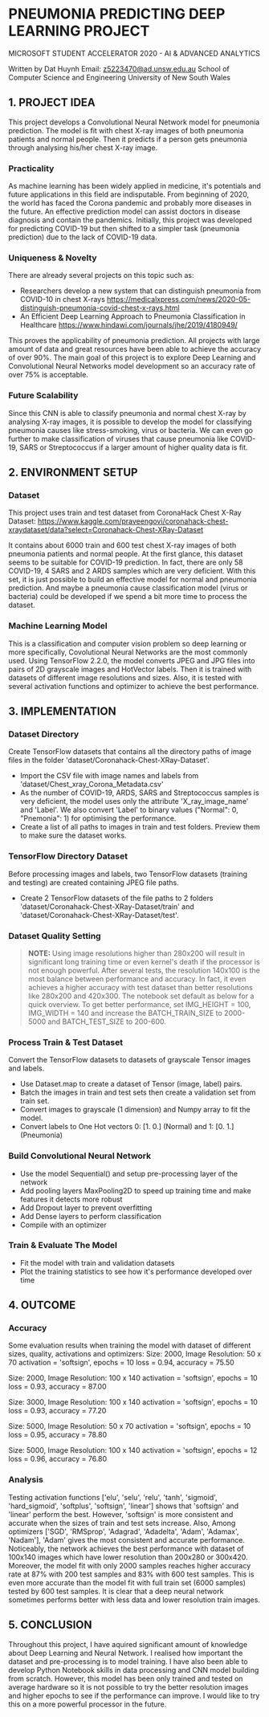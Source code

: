 # PNEUMONIA PREDICTING DEEP LEARNING PROJECT
MICROSOFT STUDENT ACCELERATOR 2020 - AI & ADVANCED ANALYTICS

Written by Dat Huynh
Email: z5223470@ad.unsw.edu.au
School of Computer Science and Engineering
University of New South Wales

## 1. PROJECT IDEA
This project develops a Convolutional Neural Network model for pneumonia prediction. The model is fit with chest X-ray images of both pneumonia patients and normal people. Then it predicts if a person gets pneumonia through analysing his/her chest X-ray image.

### Practicality
As machine learning has been widely applied in medicine, it's potentials and future applications in this field are indisputable. From beginning of 2020, the world has faced the Corona pandemic and probably more diseases in the future. An effective prediction model can assist doctors in disease diagnosis and contain the pandemics. Initially, this project was developed for predicting COVID-19 but then shifted to a simpler task (pneumonia prediction) due to the lack of COVID-19 data.

### Uniqueness & Novelty
There are already several projects on this topic such as:
- Researchers develop a new system that can distinguish pneumonia from COVID-10 in chest X-rays
https://medicalxpress.com/news/2020-05-distinguish-pneumonia-covid-chest-x-rays.html
- An Efficient Deep Learning Approach to Pneumonia Classification in Healthcare
https://www.hindawi.com/journals/jhe/2019/4180949/

This proves the applicability of pneumonia prediction. All projects with large amount of data and great resources have been able to achieve the accuracy of over 90%. The main goal of this project is to explore Deep Learning and Convolutional Neural Networks model development so an accuracy rate of over 75% is acceptable.

### Future Scalability
Since this CNN is able to classify pneumonia and normal chest X-ray by analysing X-ray images, it is possible to develop the model for classifying pneumonia causes like stress-smoking, virus or bacteria. We can even go further to make classification of viruses that cause pneumonia like COVID-19, SARS or Streptococcus if a larger amount of higher quality data is fit.

## 2. ENVIRONMENT SETUP
### Dataset
This project uses train and test dataset from CoronaHack Chest X-Ray Dataset:
https://www.kaggle.com/praveengovi/coronahack-chest-xraydataset/data?select=Coronahack-Chest-XRay-Dataset 

It contains about 6000 train and 600 test chest X-ray images of both pneumonia patients and normal people. At the first glance, this dataset seems to be suitable for COVID-19 prediction. In fact, there are only 58 COVID-19, 4 SARS and 2 ARDS samples which are very deficient. With this set, it is just possible to build an effective model for normal and pneumonia prediction. And maybe a pneumonia cause classification model (virus or bacteria) could be developed if we spend a bit more time to process the dataset.

### Machine Learning Model
This is a classification and computer vision problem so deep learning or more specifically, Covolutional Neural Networks are the most commonly used. Using TensorFlow 2.2.0, the model converts JPEG and JPG files into pairs of 2D grayscale images and HotVector labels. Then it is trained with datasets of different image resolutions and sizes. Also, it is tested with several activation functions and optimizer to achieve the best performance.

## 3. IMPLEMENTATION
### Dataset Directory
Create TensorFlow datasets that contains all the directory paths of image files in the folder 'dataset/Coronahack-Chest-XRay-Dataset'.
- Import the CSV file with image names and labels from 'dataset/Chest_xray_Corona_Metadata.csv'
- As the number of COVID-19, ARDS, SARS and Streptococcus samples is very deficient, the model uses only the attribute 'X_ray_image_name' and 'Label'. We also convert 'Label' to binary values ("Normal": 0, "Pnemonia": 1) for optimising the performance.
- Create a list of all paths to images in train and test folders. Preview them to make sure the dataset works.

### TensorFlow Directory Dataset
Before processing images and labels, two TensorFlow datasets (training and testing) are created containing JPEG file paths.
- Create 2 TensorFlow datasets of the file paths to 2 folders 'dataset/Coronahack-Chest-XRay-Dataset/train' and 'dataset/Coronahack-Chest-XRay-Dataset/test'.

### Dataset Quality Setting
> **NOTE:** Using image resolutions higher than 280x200 will result in significant long training time or even kernel's death if the processor is not enough powerful. After several tests, the resolution 140x100 is the most balance between performance and accuracy. In fact, it even achieves a higher accuracy with test dataset than better resolutions like 280x200 and 420x300. The notebook set default as below for a quick overview. To get better performance, set IMG_HEIGHT = 100, IMG_WIDTH = 140 and increase the BATCH_TRAIN_SIZE to 2000-5000 and BATCH_TEST_SIZE to 200-600.

### Process Train & Test Dataset
Convert the TensorFlow datasets to datasets of grayscale Tensor images and labels.
- Use Dataset.map to create a dataset of Tensor (image, label) pairs.
- Batch the images in train and test sets then create a validation set from train set.
- Convert images to grayscale (1 dimension) and Numpy array to fit the model.
- Convert labels to One Hot vectors 0: [1. 0.] (Normal) and 1: [0. 1.] (Pneumonia)

### Build Convolutional Neural Network
- Use the model Sequential() and setup pre-processing layer of the network
- Add pooling layers MaxPooling2D to speed up training time and make features it detects more robust
- Add Dropout layer to prevent overfitting
- Add Dense layers to perform classification
- Compile with an optimizer

### Train & Evaluate The Model
- Fit the model with train and validation datasets
- Plot the training statistics to see how it's performance developed over time

## 4. OUTCOME
### Accuracy
Some evaluation results when training the model with dataset of different sizes, quality, activations and optimizers:
Size: 2000, Image Resolution: 50 x 70
activation = 'softsign', epochs = 10
  loss = 0.94, accuracy = 75.50
 
Size: 2000, Image Resolution: 100 x 140
activation = 'softsign', epochs = 10
  loss = 0.93, accuracy = 87.00
  
Size: 3000, Image Resolution: 100 x 140
activation = 'softsign', epochs = 10
  loss = 0.93, accuracy = 77.20
  
Size: 5000, Image Resolution: 50 x 70
activation = 'softsign', epochs = 10
  loss = 0.95, accuracy = 78.80

Size: 5000, Image Resolution: 100 x 140
activation = 'softsign', epochs = 12
  loss = 0.96, accuracy = 76.80

### Analysis
Testing activation functions ['elu', 'selu', 'relu', 'tanh', 'sigmoid', 'hard_sigmoid', 'softplus', 'softsign', 'linear'] shows that 'softsign' and 'linear' perform the best. However, 'softsign' is more consistent and accurate when the sizes of train and test sets increase. 
Also, Among optimizers ['SGD', 'RMSprop', 'Adagrad', 'Adadelta', 'Adam', 'Adamax', 'Nadam'], 'Adam' gives the most consistent and accurate performance.
Noticeably, the network achieves the best performance with dataset of 100x140 images which have lower resolution than 200x280 or 300x420. Moreover, the model fit with only 2000 samples reaches higher accuracy rate at 87% with 200 test samples and 83% with 600 test samples. This is even more accurate than the model fit with full train set (6000 samples) tested by 600 test samples. It is clear that a deep neural network sometimes performs better with less data and lower resolution train images.

## 5. CONCLUSION
Throughout this project, I have aquired significant amount of knowledge about Deep Learning and Neural Network. I realised how important the dataset and pre-processing is to model training. I have also been able to develop Python Notebook skills in data processing and CNN model building from scratch. However, this model has been only trained and tested on average hardware so it is not possible to try the better resolution images and higher epochs to see if the performance can improve. I would like to try this on a more powerful processor in the future.


